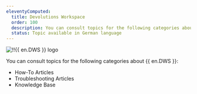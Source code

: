 ```yaml
---
eleventyComputed:
  title: Devolutions Workspace
  order: 100
  description: You can consult topics for the following categories about {{ en.DWS }}':' How-To Articles, Troubleshooting Articles and Knowledge Base
  status: Topic available in German language
---
```


![!!{{ en.DWS }} logo](https://webdevolutions.blob.core.windows.net/images/projects/workspace/logos/workspace-color-shadow.svg)

You can consult topics for the following categories about {{ en.DWS }}:

- How-To Articles
- Troubleshooting Articles
- Knowledge Base
